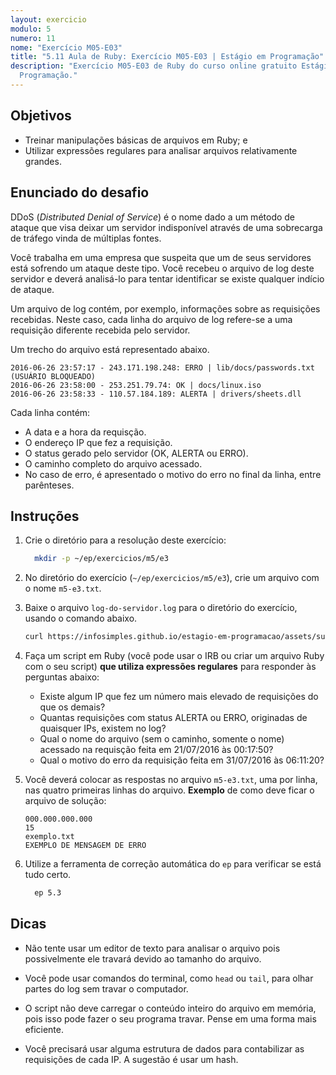 ```yaml
---
layout: exercicio
modulo: 5
numero: 11
nome: "Exercício M05-E03"
title: "5.11 Aula de Ruby: Exercício M05-E03 | Estágio em Programação"
description: "Exercício M05-E03 de Ruby do curso online gratuito Estágio em
  Programação."
---
```


## Objetivos

- Treinar manipulações básicas de arquivos em Ruby; e
- Utilizar expressões regulares para analisar arquivos relativamente grandes.

## Enunciado do desafio

DDoS (*Distributed Denial of Service*) é o nome dado a um método de ataque que visa deixar um servidor indisponível através de uma sobrecarga de tráfego vinda de múltiplas fontes.

Você trabalha em uma empresa que suspeita que um de seus servidores está sofrendo um ataque deste tipo. Você recebeu o arquivo de log deste servidor e deverá analisá-lo para tentar identificar se existe qualquer indício de ataque.

Um arquivo de log contém, por exemplo, informações sobre as requisições recebidas. Neste caso, cada linha do arquivo de log refere-se a uma requisição diferente recebida pelo servidor.

Um trecho do arquivo está representado abaixo.

```
2016-06-26 23:57:17 - 243.171.198.248: ERRO | lib/docs/passwords.txt (USUÁRIO BLOQUEADO)
2016-06-26 23:58:00 - 253.251.79.74: OK | docs/linux.iso
2016-06-26 23:58:33 - 110.57.184.189: ALERTA | drivers/sheets.dll
```

Cada linha contém:

- A data e a hora da requisção.
- O endereço IP que fez a requisição.
- O status gerado pelo servidor (OK, ALERTA ou ERRO).
- O caminho completo do arquivo acessado.
- No caso de erro, é apresentado o motivo do erro no final da linha, entre parênteses.

## Instruções

1. Crie o diretório para a resolução deste exercício:

    ```bash
      mkdir -p ~/ep/exercicios/m5/e3
    ```

2. No diretório do exercício (`~/ep/exercicios/m5/e3`), crie um arquivo com o nome `m5-e3.txt`.

3. Baixe o arquivo `log-do-servidor.log` para o diretório do exercício, usando o comando abaixo.

    ```bash
    curl https://infosimples.github.io/estagio-em-programacao/assets/supplies/m05/log-do-servidor.log -o ~/ep/exercicios/m5/e3/log-do-servidor.log
    ```

4. Faça um script em Ruby (você pode usar o IRB ou criar um arquivo Ruby com o seu script) **que utiliza expressões regulares** para responder às perguntas abaixo:
    - Existe algum IP que fez um número mais elevado de requisições do que os demais?
    - Quantas requisições com status ALERTA ou ERRO, originadas de quaisquer IPs, existem no log?
    - Qual o nome do arquivo (sem o caminho, somente o nome) acessado na requisção feita em 21/07/2016 às 00:17:50?
    - Qual o motivo do erro da requisição feita em 31/07/2016 às 06:11:20?

5. Você deverá colocar as respostas no arquivo `m5-e3.txt`, uma por linha, nas quatro primeiras linhas do arquivo. **Exemplo** de como deve ficar o arquivo de solução:

    ```
    000.000.000.000
    15
    exemplo.txt
    EXEMPLO DE MENSAGEM DE ERRO
    ```

6. Utilize a ferramenta de correção automática do `ep` para verificar se está tudo certo.

    ```bash
      ep 5.3
    ```

## Dicas

- Não tente usar um editor de texto para analisar o arquivo pois possivelmente ele travará devido ao tamanho do arquivo.

- Você pode usar comandos do terminal, como `head` ou `tail`, para olhar partes do log sem travar o computador.

- O script não deve carregar o conteúdo inteiro do arquivo em memória, pois isso pode fazer o seu programa travar. Pense em uma forma mais eficiente.

- Você precisará usar alguma estrutura de dados para contabilizar as requisições de cada IP. A sugestão é usar um hash.

